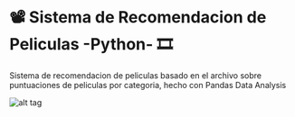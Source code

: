 # 📽 Sistema de Recomendacion de Peliculas -Python- 🎞

Sistema de recomendacion de peliculas basado en el archivo sobre puntuaciones de peliculas por categoria, hecho con Pandas Data Analysis

![alt tag](https://github.com/juancr5/Sistema_de_Recomendacion_de-Peliculas-Python-/blob/main/Archivos/Recomendador%20De%20Pel%C3%ADculas.png)
